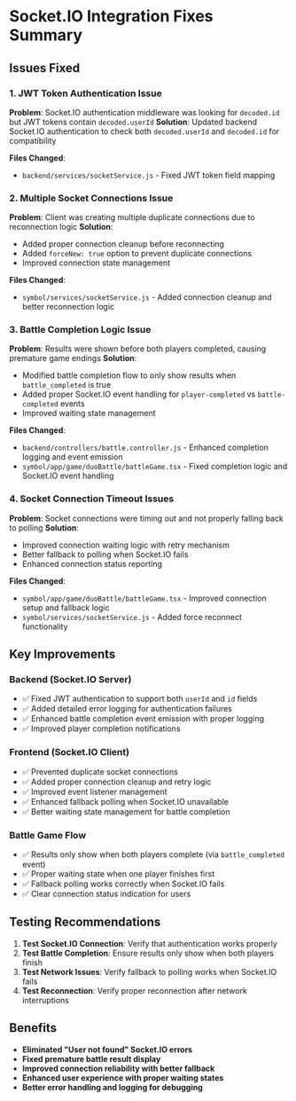# Socket.IO Integration Fixes Summary

## Issues Fixed

### 1. JWT Token Authentication Issue

**Problem**: Socket.IO authentication middleware was looking for `decoded.id` but JWT tokens contain `decoded.userId`
**Solution**: Updated backend Socket.IO authentication to check both `decoded.userId` and `decoded.id` for compatibility

**Files Changed**:

- `backend/services/socketService.js` - Fixed JWT token field mapping

### 2. Multiple Socket Connections Issue

**Problem**: Client was creating multiple duplicate connections due to reconnection logic
**Solution**:

- Added proper connection cleanup before reconnecting
- Added `forceNew: true` option to prevent duplicate connections
- Improved connection state management

**Files Changed**:

- `symbol/services/socketService.js` - Added connection cleanup and better reconnection logic

### 3. Battle Completion Logic Issue

**Problem**: Results were shown before both players completed, causing premature game endings
**Solution**:

- Modified battle completion flow to only show results when `battle_completed` is true
- Added proper Socket.IO event handling for `player-completed` vs `battle-completed` events
- Improved waiting state management

**Files Changed**:

- `backend/controllers/battle.controller.js` - Enhanced completion logging and event emission
- `symbol/app/game/duoBattle/battleGame.tsx` - Fixed completion logic and Socket.IO event handling

### 4. Socket Connection Timeout Issues

**Problem**: Socket connections were timing out and not properly falling back to polling
**Solution**:

- Improved connection waiting logic with retry mechanism
- Better fallback to polling when Socket.IO fails
- Enhanced connection status reporting

**Files Changed**:

- `symbol/app/game/duoBattle/battleGame.tsx` - Improved connection setup and fallback logic
- `symbol/services/socketService.js` - Added force reconnect functionality

## Key Improvements

### Backend (Socket.IO Server)

- ✅ Fixed JWT authentication to support both `userId` and `id` fields
- ✅ Added detailed error logging for authentication failures
- ✅ Enhanced battle completion event emission with proper logging
- ✅ Improved player completion notifications

### Frontend (Socket.IO Client)

- ✅ Prevented duplicate socket connections
- ✅ Added proper connection cleanup and retry logic
- ✅ Improved event listener management
- ✅ Enhanced fallback polling when Socket.IO unavailable
- ✅ Better waiting state management for battle completion

### Battle Game Flow

- ✅ Results only show when both players complete (via `battle_completed` event)
- ✅ Proper waiting state when one player finishes first
- ✅ Fallback polling works correctly when Socket.IO fails
- ✅ Clear connection status indication for users

## Testing Recommendations

1. **Test Socket.IO Connection**: Verify that authentication works properly
2. **Test Battle Completion**: Ensure results only show when both players finish
3. **Test Network Issues**: Verify fallback to polling works when Socket.IO fails
4. **Test Reconnection**: Verify proper reconnection after network interruptions

## Benefits

- **Eliminated "User not found" Socket.IO errors**
- **Fixed premature battle result display**
- **Improved connection reliability with better fallback**
- **Enhanced user experience with proper waiting states**
- **Better error handling and logging for debugging**
